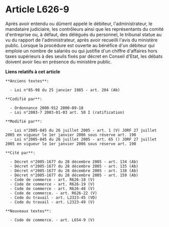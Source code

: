 # Article L626-9

Après avoir entendu ou dûment appelé le débiteur, l'administrateur, le mandataire judiciaire, les contrôleurs ainsi que les
représentants du comité d'entreprise ou, à défaut, des délégués du personnel, le tribunal statue au vu du rapport de
l'administrateur, après avoir recueilli l'avis du ministère public. Lorsque la procédure est ouverte au bénéfice d'un
débiteur qui emploie un nombre de salariés ou qui justifie d'un chiffre d'affaires hors taxes supérieurs à des seuils fixés
par décret en Conseil d'Etat, les débats doivent avoir lieu en présence du ministère public.

**Liens relatifs à cet article**

	**Anciens textes**:

	  - Loi n°85-98 du 25 janvier 1985 - art. 204 (Ab)

	**Codifié par**:

	  - Ordonnance 2000-912 2000-09-18
	  - Loi n°2003-7 2003-01-03 art. 50 I (ratification)

	**Modifié par**:

	  - Loi n°2005-845 du 26 juillet 2005 - art. 1 (V) JORF 27 juillet 2005 en vigueur le 1er janvier 2006 sous réserve art. 190
	  - Loi n°2005-845 du 26 juillet 2005 - art. 65 () JORF 27 juillet 2005 en vigueur le 1er janvier 2006 sous réserve art. 190

	**Cité par**:

	  - Décret n°2005-1677 du 28 décembre 2005 - art. 134 (Ab)
	  - Décret n°2005-1677 du 28 décembre 2005 - art. 135 (Ab)
	  - Décret n°2005-1677 du 28 décembre 2005 - art. 138 (Ab)
	  - Décret n°2005-1677 du 28 décembre 2005 - art. 159 (Ab)
	  - Code de commerce - art. R626-18 (V)
	  - Code de commerce - art. R626-19 (V)
	  - Code de commerce - art. R626-48 (V)
	  - Code de commerce. - art. R626-22 (V)
	  - Code du travail - art. L2323-45 (VD)
	  - Code du travail - art. L2323-49 (V)

	**Nouveaux textes**:

	  - Code de commerce. - art. L654-9 (V)
